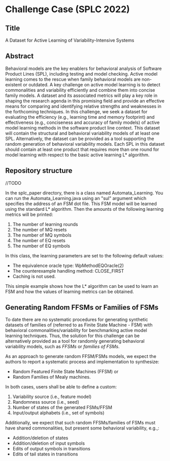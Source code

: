 # Challenge Case (SPLC 2022)

## Title
A Dataset for Active Learning of  Variability-Intensive Systems

## Abstract
Behavioral models are the key enablers for behavioral analysis of Software Product Lines (SPL), including testing and model checking. Active model learning comes to the rescue when family behavioral models are non-existent or outdated. A key challenge on active model learning is to detect commonalities and variability efficiently and combine them into concise family models. A dataset and its associated metrics will play a key role in shaping the research agenda in this promising field and provide an effective means for comparing and identifying relative strengths and weaknesses in the forthcoming techniques. In this challenge, we seek a dataset for evaluating the efficiency (e.g., learning time and memory footprint) and effectiveness (e.g., conciseness and accuracy of family models) of active model learning methods in the software product line context. This dataset will contain the structural and behavioral variability models of at least one SPL. Alternatively, the dataset can be provided as a tool supporting the random generation of behavioral variability models. Each SPL in this dataset should contain at least one product that requires more than one round for model learning with respect to the basic active learning L* algorithm.

## Repository structure

//TODO

In the splc_paper directory, there is a class named Automata_Learning. You can run the Automata_Learning.java using an "sul" argument which specifies the address of an FSM dot file. This FSM model will be learned using the standard L* algorithm. Then the amounts of the following learning metrics will be printed:

1) The number of learning rounds
2) The number of MQ resets
3) The number of MQ symbols
4) The number of EQ resets
5) The number of EQ symbols

In this class, the learning parameters are set to the following default values:
- The equivalence oracle type: WpMethodEQOracle(2)
- The counterexample handling method: CLOSE_FIRST
- Caching is not used.

This simple example shows how the L* algorithm can be used to learn an FSM and how the values of learning metrics can be obtained.

## Generating Random FFSMs or Families of FSMs

To date there are no systematic procedures for generating synthetic datasets of families of (referred to as Finite State Machine - FSM) with behavioral commonalities/variability for benchmarking active model learning techniques. Thus, the solution for this challenge can be alternatively provided as a tool for randomly generating behavioral variability models, such as _FFSMs_ or _families of FSMs_.

As an approach to generate random FFSM/FSMs models, we expect the authors to report a systematic process and implementation to synthesize:

- Random Featured Finite State Machines (FFSM) or 
- Random Families of Mealy machines.

In both cases, users shall be able to define a custom:

1. Variability source (i.e., feature model)
2. Randomness source (i.e., seed)
3. Number of states of the generated FSMs/FFSM
4. Input/output alphabets (i.e., set of symbols)

Additionally, we expect that such random FFSMs/families of FSMs must have shared commonalities, but present some behavioral variability, e.g.,:

- Addition/deletion of states
- Addition/deletion of input symbols
- Edits of output symbols in transitions
- Edits of tail states in transitions
